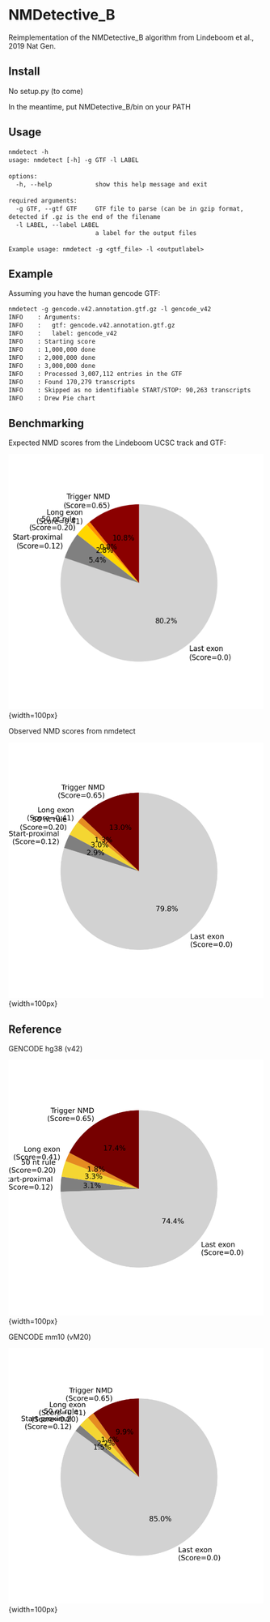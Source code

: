 # NMDetective_B
Reimplementation of the NMDetective_B algorithm from Lindeboom et al., 2019 Nat Gen.

## Install

No setup.py (to come)

In the meantime, put NMDetective_B/bin on your PATH

## Usage
```
nmdetect -h
usage: nmdetect [-h] -g GTF -l LABEL

options:
  -h, --help            show this help message and exit

required arguments:
  -g GTF, --gtf GTF     GTF file to parse (can be in gzip format, detected if .gz is the end of the filename
  -l LABEL, --label LABEL
                        a label for the output files

Example usage: nmdetect -g <gtf_file> -l <outputlabel>
```
## Example

Assuming you have the human gencode GTF:
```
nmdetect -g gencode.v42.annotation.gtf.gz -l gencode_v42
INFO    : Arguments:
INFO    :   gtf: gencode.v42.annotation.gtf.gz
INFO    :   label: gencode_v42
INFO    : Starting score
INFO    : 1,000,000 done
INFO    : 2,000,000 done
INFO    : 3,000,000 done
INFO    : Processed 3,007,112 entries in the GTF
INFO    : Found 170,279 transcripts
INFO    : Skipped as no identifiable START/STOP: 90,263 transcripts
INFO    : Drew Pie chart
```

## Benchmarking

Expected NMD scores from the Lindeboom UCSC track and GTF:

![Expected](https://github.com/oaxiom/NMDetective_B/blob/9dc73694409bbe4806aafdec0df850c05716cb9c/observed_expected/expected.Lindeboom.png){width=100px}

Observed NMD scores from nmdetect

![Observed](https://github.com/oaxiom/NMDetective_B/blob/9dc73694409bbe4806aafdec0df850c05716cb9c/observed_expected/observed.pie.png){width=100px}

## Reference

GENCODE hg38 (v42)

![GENCODE hg38](https://github.com/oaxiom/NMDetective_B/blob/4419f5dd48a7dd45806a7401bb702d84ffb2336f/images/gencode_v42.pie.png){width=100px}

GENCODE mm10 (vM20)

![GENCODE mm10](https://github.com/oaxiom/NMDetective_B/blob/4419f5dd48a7dd45806a7401bb702d84ffb2336f/images/gencode_vM20.pie.png){width=100px}
